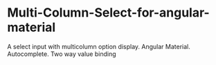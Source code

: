 # Multi-Column-Select-for-angular-material
A select input with multicolumn option display. Angular Material. Autocomplete. Two way value binding
